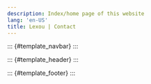 ```yaml
---
description: Index/home page of this website
lang: 'en-US'
title: Lexou | Contact
---
```


::: {#template_navbar}
:::

::: {#template_header}
:::

::: {#template_footer}
:::
